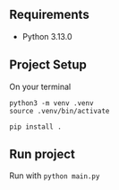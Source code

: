 ## Requirements

- Python 3.13.0

## Project Setup

On your terminal

```shell
python3 -m venv .venv
source .venv/bin/activate

pip install .
```

## Run project

Run with `python main.py`
